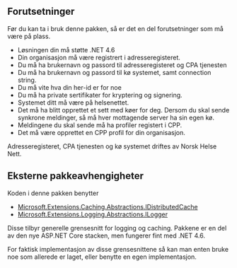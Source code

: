 ## Forutsetninger

Før du kan ta i bruk denne pakken, så er det en del forutsetninger som må være på plass. 

- Løsningen din må støtte .NET 4.6
- Din organisasjon må være registrert i adresseregisteret.
- Du må ha brukernavn og passord til adresseregisteret og CPA tjenesten
- Du må ha brukernavn og passord til kø systemet, samt connection string.
- Du må vite hva din her-id er for noe
- Du må ha private sertifikater for kryptering og signering. 
- Systemet ditt må være på helsenettet. 
- Det må ha blitt opprettet et sett med køer for deg. Dersom du skal sende synkrone meldinger, så må hver mottagende server ha sin egen kø.  
- Meldingene du skal sende må ha profiler registert i CPP.
- Det må være opprettet en CPP profil for din organisasjon.

Adresseregisteret, CPA tjenesten og kø systemet driftes av Norsk Helse Nett. 

## Eksterne pakkeavhengigheter

Koden i denne pakken benytter 
- [Microsoft.Extensions.Caching.Abstractions.IDistributedCache](https://www.nuget.org/packages/Microsoft.Extensions.Caching.Abstractions/)
- [Microsoft.Extensions.Logging.Abstractions.ILogger](https://www.nuget.org/packages/Microsoft.Extensions.Logging.Abstractions/)

Disse tilbyr generelle grensesnitt for logging og caching. Pakkene er en del av den nye ASP.NET Core stacken, men fungerer fint med .NET 4.6. 

For faktisk implementasjon av disse grensesnittene så kan man enten bruke noe som allerede er laget, eller benytte en egen implementasjon.